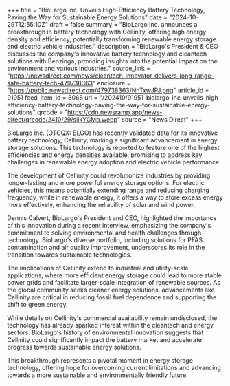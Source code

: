 +++
title = "BioLargo Inc. Unveils High-Efficiency Battery Technology, Paving the Way for Sustainable Energy Solutions"
date = "2024-10-29T12:55:10Z"
draft = false
summary = "BioLargo Inc. announces a breakthrough in battery technology with Cellinity, offering high energy density and efficiency, potentially transforming renewable energy storage and electric vehicle industries."
description = "BioLargo's President & CEO discusses the company's innovative battery technology and cleantech solutions with Benzinga, providing insights into the potential impact on the environment and various industries."
source_link = "https://newsdirect.com/news/cleantech-innovator-delivers-long-range-safe-battery-tech-479738363"
enclosure = "https://public.newsdirect.com/479738363/NhTxwJPJ.png"
article_id = 91951
feed_item_id = 8068
url = "/202410/91951-biolargo-inc-unveils-high-efficiency-battery-technology-paving-the-way-for-sustainable-energy-solutions"
qrcode = "https://cdn.newsramp.app/news-direct/qrcode/2410/29/silkYGMb.webp"
source = "News Direct"
+++

<p>BioLargo Inc. (OTCQX: BLGO) has recently validated data for its innovative battery technology, Cellinity, marking a significant advancement in energy storage solutions. This technology is reported to feature one of the highest efficiencies and energy densities available, promising to address key challenges in renewable energy adoption and electric vehicle performance.</p><p>The development of Cellinity could revolutionize industries by providing longer-lasting and more powerful energy storage options. For electric vehicles, this means potentially extending range and reducing charging frequency, while in renewable energy, it offers a way to store excess energy more effectively, enhancing the reliability of solar and wind power.</p><p>Dennis Calvert, BioLargo's President and CEO, highlighted the importance of this innovation during a recent interview, emphasizing the company's commitment to solving environmental and health challenges through technology. BioLargo's diverse portfolio, including solutions for PFAS contamination and air quality improvement, underscores its role in the transition towards sustainable technologies.</p><p>The implications of Cellinity extend to industrial and utility-scale applications, where more efficient energy storage could lead to more stable power grids and facilitate larger-scale integration of renewable sources. As the global community seeks cleaner energy solutions, advancements like Cellinity are critical in reducing fossil fuel dependence and supporting the shift to green energy.</p><p>While details on Cellinity's commercial availability remain undisclosed, the technology has already sparked interest within the cleantech and energy sectors. BioLargo's history of environmental innovation suggests that Cellinity could significantly impact the battery market and accelerate progress towards sustainable energy solutions.</p><p>This breakthrough represents a pivotal moment in energy storage technology, offering hope for overcoming current limitations and advancing towards a more sustainable and environmentally friendly future.</p>